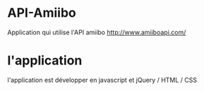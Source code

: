 # API-Amiibo
Application qui utilise l'API amiibo http://www.amiiboapi.com/

# l'application
l'application est développer en javascript et jQuery / HTML / CSS

